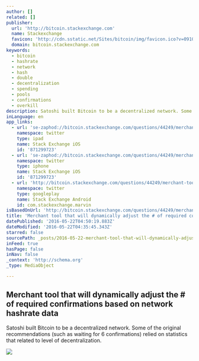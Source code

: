 ```yaml
---
author: []
related: []
publisher:
  url: 'http://bitcoin.stackexchange.com'
  name: Stackexchange
  favicon: 'http://cdn.sstatic.net/Sites/bitcoin/img/favicon.ico?v=0910168c5c65'
  domain: bitcoin.stackexchange.com
keywords:
  - bitcoin
  - hashrate
  - network
  - hash
  - double
  - decentralization
  - spending
  - pools
  - confirmations
  - overkill
description: Satoshi built Bitcoin to be a decentralized network. Some of the original recommendations (such as waiting for 6 confirmations) relied on statistics that related to level of decentralization.
inLanguage: en
app_links:
  - url: 'se-zaphod://bitcoin.stackexchange.com/questions/44249/merchant-tool-that-will-dynamically-adjust-the-of-required-confirmations-based'
    namespace: twitter
    type: ipad
    name: Stack Exchange iOS
    id: '871299723'
  - url: 'se-zaphod://bitcoin.stackexchange.com/questions/44249/merchant-tool-that-will-dynamically-adjust-the-of-required-confirmations-based'
    namespace: twitter
    type: iphone
    name: Stack Exchange iOS
    id: '871299723'
  - url: 'http://bitcoin.stackexchange.com/questions/44249/merchant-tool-that-will-dynamically-adjust-the-of-required-confirmations-based'
    namespace: twitter
    type: googleplay
    name: Stack Exchange Android
    id: com.stackexchange.marvin
isBasedOnUrl: 'http://bitcoin.stackexchange.com/questions/44249/merchant-tool-that-will-dynamically-adjust-the-of-required-confirmations-based'
title: 'Merchant tool that will dynamically adjust the # of required confirmations based on network hashrate data'
datePublished: '2016-05-22T04:50:19.883Z'
dateModified: '2016-05-22T04:35:45.343Z'
starred: false
sourcePath: _posts/2016-05-22-merchant-tool-that-will-dynamically-adjust-the-of-required.md
inFeed: true
hasPage: false
inNav: false
_context: 'http://schema.org'
_type: MediaObject

---
```

<article style=""><h1>Merchant tool that will dynamically adjust the # of required confirmations based on network hashrate data</h1><p>Satoshi built Bitcoin to be a decentralized network. Some of the original recommendations (such as waiting for 6 confirmations) relied on statistics that related to level of decentralization.</p><img src="http://cdn.sstatic.net/Sites/bitcoin/img/apple-touch-icon.png?v=a43e5a337e6b&amp;a" /></article>
